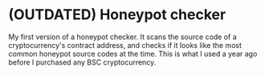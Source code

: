 # (OUTDATED) Honeypot checker

My first version of a honeypot checker. It scans the source code of a cryptocurrency's contract address, and checks if it looks like the most common honeypot source codes
at the time. This is what I used a year ago before I purchased any BSC cryptocurrency.
